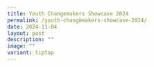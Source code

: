 ```yaml
---
title: Youth Changemakers Showcase 2024
permalink: /youth-changemakers-showcase-2024/
date: 2024-11-04
layout: post
description: ""
image: ""
variant: tiptap
---
```

